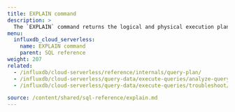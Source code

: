 ```yaml
---
title: EXPLAIN command
description: > 
  The `EXPLAIN` command returns the logical and physical execution plans for the specified SQL statement.
menu:
  influxdb_cloud_serverless:
    name: EXPLAIN command
    parent: SQL reference
weight: 207
related:
  - /influxdb/cloud-serverless/reference/internals/query-plan/
  - /influxdb/cloud-serverless/query-data/execute-queries/analyze-query-plan/
  - /influxdb/cloud-serverless/query-data/execute-queries/troubleshoot/

source: /content/shared/sql-reference/explain.md
---
```


<!-- 
The content of this page is at /content/shared/sql-reference/explain.md
-->
